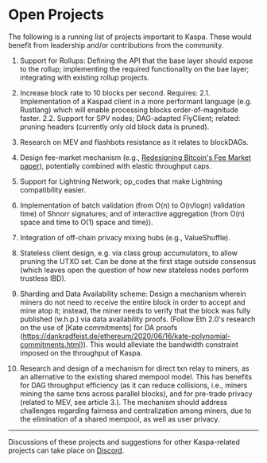 # Open Projects

The following is a running list of projects important to Kaspa. These would benefit from leadership and/or contributions from the community.

1. Support for Rollups: Defining the API that the base layer should expose to the rollup; implementing the required functionality on the bae layer; integrating with existing rollup projects.

2. Increase block rate to 10 blocks per second. Requires:
  2.1. Implementation of a Kaspad client in a more performant language (e.g. Rustlang) which will enable processing blocks order-of-magnitude faster.
  2.2. Support for SPV nodes; DAG-adapted FlyClient; related: pruning headers (currently only old block data is pruned).

3. Research on MEV and flashbots resistance as it relates to blockDAGs.

4. Design fee-market mechanism (e.g., [Redesigning Bitcoin's Fee Market paper](https://arxiv.org/pdf/1709.08881.pdf)), potentially combined with elastic throughput caps.

5. Support for Lightning Network; op_codes that make Lightning compatibility easier. 

6. Implementation of batch validation (from O(n) to O(n/logn) validation time) of Shnorr signatures; and of interactive aggregation (from O(n) space and time to O(1) space and time)).

7. Integration of off-chain privacy mixing hubs (e.g., ValueShuffle).

8. Stateless client design, e.g. via class group accumulators, to allow pruning the UTXO set. Can be done at the first stage outside consensus (which leaves open the question of how new stateless nodes perform trustless IBD).

9. Sharding and Data Availability scheme: Design a mechanism wherein miners do not need to receive the entire block in order to accept and mine atop it; instead, the miner needs to verify that the block was fully published (w.h.p.) via data availability proofs. (Follow Eth 2.0's research on the use of [Kate commitments] for DA proofs (https://dankradfeist.de/ethereum/2020/06/16/kate-polynomial-commitments.html)). This would alleviate the bandwidth constraint imposed on the throughput of Kaspa.

10. Research and design of a mechanism for direct txn relay to miners, as an alternative to the existing shared mempool model. This has benefits for DAG throughput efficiency (as it can reduce collisions, i.e., miners mining the same txns across parallel blocks), and for pre-trade privacy (related to MEV, see article 3.). The mechanism should address challenges regarding fairness and centralization among miners, due to the elimination of a shared mempool, as well as user privacy.

---
Discussions of these projects and suggestions for other Kaspa-related projects can take place on [Discord](https://discord.gg/RBXH7gkZnz).

